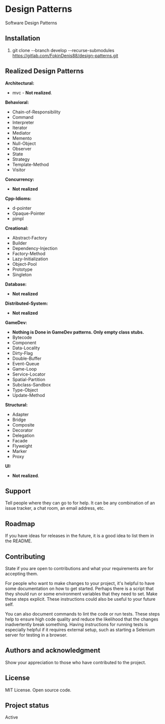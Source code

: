 # Design Patterns
Software Design Patterns

## Installation
1) git clone --branch develop --recurse-submodules https://gitlab.com/FokinDenis88/design-patterns.git

## Realized Design Patterns
**Architectural:**
* mvc - **Not realized**.

**Behavioral:**
* Chain-of-Responsibility
* Command
* Interpreter
* Iterator
* Mediator
* Memento
* Null-Object
* Observer
* State
* Strategy
* Template-Method
* Visitor

**Concurrency:**
* **Not realized**

**Cpp-Idioms:**
* d-pointer
* Opaque-Pointer
* pimpl

**Creational:**
* Abstract-Factory
* Builder
* Dependency-Injection
* Factory-Method
* Lazy-Initialization
* Object-Pool
* Prototype
* Singleton

**Database:**
* **Not realized**

**Distributed-System:**
* **Not realized**

**GameDev:**
* **Nothing is Done in GameDev patterns. Only empty class stubs.**
* Bytecode
* Component
* Data-Locality
* Dirty-Flag
* Double-Buffer
* Event-Queue
* Game-Loop
* Service-Locator
* Spatial-Partition
* Subclass-Sandbox
* Type-Object
* Update-Method

**Structural:**
* Adapter
* Bridge
* Composite
* Decorator
* Delegation
* Facade
* Flyweight
* Marker
* Proxy

**UI:**
* **Not realized**.




## Support
Tell people where they can go to for help. It can be any combination of an issue tracker, a chat room, an email address, etc.

## Roadmap
If you have ideas for releases in the future, it is a good idea to list them in the README.

## Contributing
State if you are open to contributions and what your requirements are for accepting them.

For people who want to make changes to your project, it's helpful to have some documentation on how to get started. Perhaps there is a script that they should run or some environment variables that they need to set. Make these steps explicit. These instructions could also be useful to your future self.

You can also document commands to lint the code or run tests. These steps help to ensure high code quality and reduce the likelihood that the changes inadvertently break something. Having instructions for running tests is especially helpful if it requires external setup, such as starting a Selenium server for testing in a browser.

## Authors and acknowledgment
Show your appreciation to those who have contributed to the project.

## License
MIT License. Open source code.

## Project status
Active
